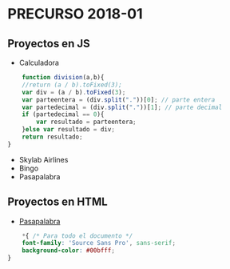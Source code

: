 # PRECURSO 2018-01

## Proyectos en  JS
* Calculadora
```javascript
    function division(a,b){
	//return (a / b).toFixed(3);
	var div = (a / b).toFixed(3);
	var parteentera = (div.split("."))[0]; // parte entera
	var partedecimal = (div.split("."))[1]; // parte decimal
	if (partedecimal == 0){
		var resultado = parteentera;
	}else var resultado = div;
	return resultado;
}
```
* Skylab Airlines
* Bingo
* Pasapalabra



## Proyectos en HTML
* [Pasapalabra](http://2enred.atwebpages.com/pasapalabra/)
``` css
    *{ /* Para todo el documento */
	font-family: 'Source Sans Pro', sans-serif;
	background-color: #00bfff;
}
```